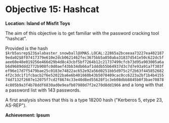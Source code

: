 # Objective 15: Hashcat
**Location: Island of Misfit Toys**  

The aim of this objective is to get familiar with the password cracking tool "hashcat".

Provided is the hash
`$krb5asrep$23$alabaster_snowball@XMAS.LOCAL:22865a2bceeaa73227ea4021879eda02$8f07417379e610e2dcb0621462fec3675bb5a850aba31837d541e50c622dc5faee60e48e019256e466d29b4d8c43cbf5bf7264b12c21737499cfcb73d95a903005a6ab6d9689ddd2772b908fc0d0aef43bb34db66af1dddb55b64937d3c7d7e93a91a7f303fef96e17d7f5479bae25c0183e74822ac652e92a56d0251bb5d975c2f2b63f4458526824f2c3dc1f1fcbacb2f6e52022ba6e6b401660b43b5070409cac0cc6223a2bf1b4b415574d7132f2607e12075f7cd2f8674c33e40d8ed55628f1c3eb08dbb8845b0f3bae708784c805b9a3f4b78ddf6830ad0e9eafb07980d7f2e270d8dd1966` and a long with that a password list with 143 passwords.

A first analysis shows that this is a type 18200 hash ("Kerberos 5, etype 23, AS-REP").



**Achievement: Ipsum**
<!--stackedit_data:
eyJoaXN0b3J5IjpbMTMyNTExNzI4NiwtMjAxMDE5MjYzXX0=
-->